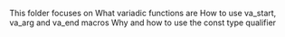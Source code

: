 This folder focuses on 
What variadic functions are
How to use va_start, va_arg and va_end macros
Why and how to use the const type qualifier
